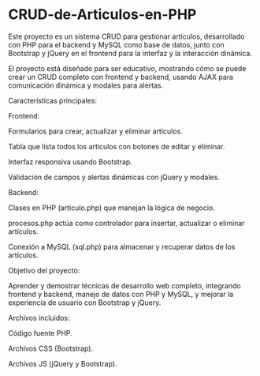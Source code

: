 # CRUD-de-Articulos-en-PHP
Este proyecto es un sistema CRUD para gestionar artículos, desarrollado con PHP para el backend y MySQL como base de datos, junto con Bootstrap y jQuery en el frontend para la interfaz y la interacción dinámica.

El proyecto está diseñado para ser educativo, mostrando cómo se puede crear un CRUD completo con frontend y backend, usando AJAX para comunicación dinámica y modales para alertas.

Características principales:

Frontend:

Formularios para crear, actualizar y eliminar artículos.

Tabla que lista todos los artículos con botones de editar y eliminar.

Interfaz responsiva usando Bootstrap.

Validación de campos y alertas dinámicas con jQuery y modales.

Backend:

Clases en PHP (articulo.php) que manejan la lógica de negocio.

procesos.php actúa como controlador para insertar, actualizar o eliminar artículos.

Conexión a MySQL (sql.php) para almacenar y recuperar datos de los artículos.

Objetivo del proyecto:

Aprender y demostrar técnicas de desarrollo web completo, integrando frontend y backend, manejo de datos con PHP y MySQL, y mejorar la experiencia de usuario con Bootstrap y jQuery.

Archivos incluidos:

Código fuente PHP.

Archivos CSS (Bootstrap).

Archivos JS (jQuery y Bootstrap).
